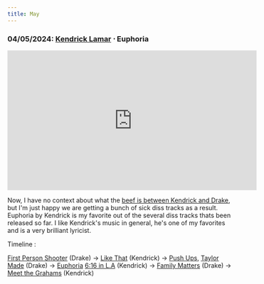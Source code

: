 ```yaml
---
title: May
---
```

### **04/05/2024**: [Kendrick Lamar](https://oklama.com) ⋅ Euphoria 
<iframe src="https://www.youtube.com/embed/fAqa1ozCuj8" width="560" height="315" title="A YouTube video" frameborder="0" allowfullscreen></iframe>

Now, I have no context about what the [beef is between Kendrick and Drake](https://en.wikipedia.org/wiki/Drake–Kendrick_Lamar_feud), but I'm just happy we are getting a bunch of sick diss tracks as a result. Euphoria by Kendrick is my favorite out of the several diss tracks thats been released so far. I like Kendrick's music in general, he's one of my favorites and is a very brilliant lyricist.

Timeline :

[First Person Shooter](https://www.youtube.com/watch?v=Xty2gi5cMa8) (Drake) -> [Like That](https://www.youtube.com/watch?v=N9bKBAA22Go) (Kendrick) -> [Push Ups](https://www.youtube.com/watch?v=HKH9p19PRLA&pp=ygUIcHVzaCB1cHM%3D), [Taylor Made](https://www.youtube.com/watch?v=MM0J1szDoPM&pp=ygURdGF5bG9yIG1hZGUgZHJha2U%3D) (Drake) -> [Euphoria](https://www.youtube.com/watch?v=NPqDIwWMtxg&pp=ygUIZXVwaG9yaWE%3D) [6:16 in L.A](https://www.youtube.com/watch?v=MabjUIUj6uo&pp=ygUKNjoxNiBpbiBsYQ%3D%3D) (Kendrick) -> [Family Matters](https://www.youtube.com/watch?v=iIT1vJScMM0&pp=ygUOZmFtaWx5IG1hdHRlcnM%3D) (Drake) -> [Meet the Grahams](https://www.youtube.com/watch?v=2QiFl9Dc7D0&t=134s&pp=ygUQbWVldCB0aGUgZ3JhaGFtcw%3D%3D) (Kendrick)

